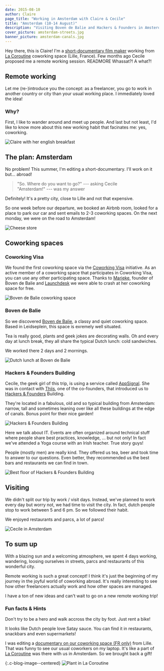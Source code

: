 ```yaml
---
date: 2015-08-10
author: Claire
page_title: "Working in Amsterdam with Claire & Cecile"
title: "Amsterdam (10-14 August)"
description: "Visiting Boven de Balie and Hackers & Founders in Amsterdam with Claire & Cecile"
cover_picture: amsterdam-streets.jpg
banner_picture: amsterdam-canals.jpg
---
```


Hey there, this is Claire! I'm a [short-documentary film maker](http://www.lesfilmsdesdeuxmains.com/) working from [La Coroutine](http://lacoroutine.org/) coworking space (Lille, France).
Few months ago Cecile proposed me a remote working session.
READMORE
Whassat?! A what?!

## Remote working

Let me (re-)introduce you the concept: as a freelancer, you go to work in another country or city than your usual working place.
I immediately loved the idea!

### Why?

First, I like to wander around and meet up people. And last but not least, I'd like to know more about this new working habit that facinates me: yes, coworking.

![Claire with her english breakfast](/assets/images/blog/articles/2015-08-10-amsterdam/claire-english-breakfast.jpg)

## The plan: Amsterdam

No problem! This summer, I'm editing a short-documentary. I'll work on it but... abroad!

> "So. Where do you want to go?"
> --- asking Cecile <br>
> "Amsterdam!"
> --- was my answer

Definitely! It's a pretty city, close to Lille and not that expensive.

So one week before our departure, we booked an Airbnb room, looked for a place to park our car and sent emails to 2-3 coworking spaces.
On the next monday, we were on the road to Amsterdam!

![Cheese store](/assets/images/blog/articles/2015-08-10-amsterdam/amsterdam-gouda.jpg)

## Coworking spaces

### Coworking Visa

We found the first coworking space via the [Coworking Visa](http://www.coworkingvisamap.com/) initiative. As an active member of a coworking space that participates in Coworking Visa, you can use any other participating space. Thanks to [Marieke](https://twitter.com/schoutsen), founder of Boven de Balie and [Launchdesk](http://www.launchdesk.nl/en/) we were able to crash at her coworking space for free.

![Boven de Balie coworking space](/assets/images/blog/articles/2015-08-10-amsterdam/boven-de-balie.jpg)

### Boven de Balie

So we discovered [Boven de Balie](http://www.bovendebalie.nl/), a classy and quiet coworking space.
Based in Leidseplein, this space is exremely well situated.

Tea is really good, plants and geek jokes are decorating walls.
Oh and every day at lunch break, they all share the typical Dutch lunch: cold sandwiches.

We worked there 2 days and 2 mornings.

![Dutch lunch at Boven de Balie](/assets/images/blog/articles/2015-08-10-amsterdam/dutch-lunch.jpg)

### Hackers & Founders Building

Cecile, the geek girl of this trip, is using a service called [AppSignal](http://appsignal.com/). She was in contact with [Thijs](https://twitter.com/thijsc), one of the co-founders, that introduced us to [Hackers & Founders](http://hackersandfounders.nl/) Building.

They're located in a fabulous, old and so typical building from Amsterdam: narrow, tall and sometimes leaning over like all these buildings at the edge of canals. Bonus point for their nice garden!

![Hackers & Founders Building](/assets/images/blog/articles/2015-08-10-amsterdam/hackers-and-founders.jpg)

Here we talk about IT. Events are often organized around technical stuff where people share best practices, knowledge, ... but not only! In fact we've attended a Yoga course with an Irish teacher. True story guys!

People (mostly men) are really kind. They offered us tea, beer and took time to answer to our questions. Even better, they recommended us the best bars and restaurants we can find in town.

![Best floor of Hackers & Founders Building](/assets/images/blog/articles/2015-08-10-amsterdam/hackers-and-founders-open-space.jpg)

## Visiting

We didn't split our trip by work / visit days. Instead, we've planned to work every day but worry not, we had time to visit the city. In fact, dutch people stop to work between 5 and 6 pm. So we followed their habit.

We enjoyed restaurants and parcs, a lot of parcs!

![Cecile in Amsterdam](/assets/images/blog/articles/2015-08-10-amsterdam/cecile-i-amsterdam.jpg)

## To sum up

With a blazing sun and a welcoming atmosphere, we spent 4 days working, wandering, loosing ourselves in streets, parcs and restaurants of this wonderful city.

Remote working is such a great concept! I think it's just the beginning of my journey in the joyful world of coworking abroad.
It's really interesting to see how other freelancers actually work and how other spaces are managed.

I have a ton of new ideas and can't wait to go on a new remote working trip!

### Fun facts & Hints

Don't try to be a hero and walk accross the city by foot. Just rent a bike!

It looks like Dutch people love Satay sauce. You can find it in restaurants, snackbars and even supermarkets!

I was editing a [documentary on our coworking space (FR only)](http://www.lesfilmsdesdeuxmains.com/2015/06/02/travailler-en-micro-osmose-le-financement-participatif/) from Lille. That was funny to see our usual coworkers on my laptop. It's like a part of [La Coroutine](https://www.flickr.com/photos/61299367@N05/) was there with us in Amsterdam. So we brought back a gift!

{:.c-blog-image--centered}
![Plant in La Coroutine](/assets/images/blog/articles/2015-08-10-amsterdam/la-coroutine-plant.jpg)
